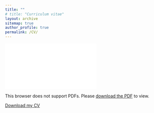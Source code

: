 ```yaml
---
title: ""
# title: "Curriculum vitae"
layout: archive
sitemap: true
author_profile: true
permalink: /CV/
---
```


<object data="/assets/documents/tomolearyroseberry.pdf" type="application/pdf" width="700px" height="700px">
    <embed src="/assets/documents/tomolearyroseberry.pdf">
        <p>This browser does not support PDFs. Please <a href="/assets/documents/tomolearyroseberry.pdf">download the PDF</a> to view.</p>
    </embed>
</object>

[Download my CV](/assets/documents/tomolearyroseberry.pdf)
